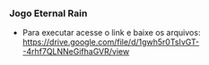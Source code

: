 ### Jogo Eternal Rain

- Para executar acesse o link e baixe os arquivos: https://drive.google.com/file/d/1gwh5r0TsIvGT--4rhf7QLNNeGifhaGVR/view 
